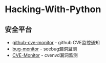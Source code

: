 # Hacking-With-Python

## 安全平台

- [github-cve-monitor](https://github.com/yhy0/github-cve-monitor) - github CVE监控通知
- [bug-monitor](https://github.com/FortuneC00kie/bug-monitor) - seebug漏洞监测
- [CVE-Monitor](https://github.com/fduraibi/CVE-Monitor) - cvenvd漏洞监测